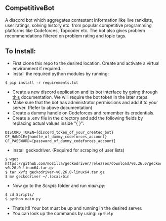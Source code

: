 ## CompetitiveBot
A discord bot which aggregates contestant information like live ranklists, user ratings, solving history etc. from popular competitive programming platforms like
Codeforces, Topcoder etc. The bot also gives problem recommendations filtered on problem rating and topic tags.

## To Install:
- First clone this repo to the desired location. Create and activate a virtual environment if required.
- Install the required python modules by running:
```
$ pip install -r requirements.txt
```
- Create a new discord application and its bot interface by going through [this](https://discordpy.readthedocs.io/en/latest/discord.html) documentation. We will require the bot token in the later steps.
- Make sure that the bot has administrator permissions and add it to your server. (Refer to above documentation)
- Create a dummy handle on Codeforces and remember its credentials.
- Create a .env file in the directory and add the following fields by replacing actual values inside "{ }":
```
DISCORD_TOKEN={discord_token_of_your_created_bot}
CF_HANDLE={handle_of_dummy_codeforces_account}
CF_PASSWORD={password_of_dummy_codeforces_account}
```
- Install geckodriver. (Required for scraping of user lists)
```
$ wget https://github.com/mozilla/geckodriver/releases/download/v0.26.0/geckodriver-v0.26.0-linux64.tar.gz
$ tar xvfz geckodriver-v0.26.0-linux64.tar.gz
$ mv geckodriver ~/.local/bin 
```
- Now go to the *Scripts* folder and run *main.py*:
```
$ cd Scripts/
$ python main.py
```
- Thats it!! Your bot must be up and running in the desired server.
- You can look up the commands by using: ```cp!help```
